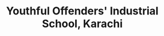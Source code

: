 ---
title: "Youthful Offenders' Industrial School, Karachi"
url: /karachi/youthful-offenders-industrial-school-karachi/
shop: shop
---